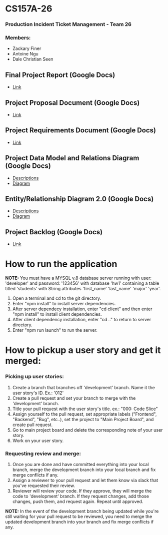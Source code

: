 # CS157A-26
### **Production Incident Ticket Management - Team 26**
### Members:
* Zackary Finer
* Antoine Ngu
* Dale Christian Seen

## Final Project Report (Google Docs)
* [Link](https://docs.google.com/document/d/1l50UVC732Qwnta61221XXynaxlhB2qlF_-z8jGODBCg/edit)

## Project Proposal Document (Google Docs)
* [Link](https://docs.google.com/document/d/1IcwN95EiWhgI9mjhy-N-dl5jltKNnzZ_7_KFy-NgPNA/edit)

## Project Requirements Document (Google Docs)
* [Link](https://docs.google.com/document/d/1WjnBIeTOdjGHbgXIvnqPiM5VLXVKKPNnMIDWtfvNJ5E/edit)

## Project Data Model and Relations Diagram (Google Docs)
* [Descriptions](https://docs.google.com/document/d/1Cudp2DrIlfLpgf_h53ZWR6-MN59dJu736z1aLrOjS34/edit?usp=sharing)
* [Diagram](https://docs.google.com/document/d/1dBSCm4tD__C97Zo-LxzpJmSs1hlT97w3-D4Py34ELN4/edit?usp=sharing)

## Entity/Relationship Diagram 2.0 (Google Docs)
* [Descriptions](https://docs.google.com/document/d/1wutAxAXTAQ6OScv0VVzGJzJALwWHV1B3L0BqK03Zn88/edit)
* [Diagram](https://docs.google.com/document/d/1Mi5HKfvgGUl_YHR7PPKqtcaCecwbFPFk9v90KODSMEc/edit)

## Project Backlog (Google Docs)
* [Link](https://docs.google.com/spreadsheets/d/1icMi8aktAuDhtGX8v9kvJLWSf37Nn3Qcwnbd87Ys6gc/edit?usp=sharing)

# How to run the application
**NOTE:** You must have a MYSQL v.8 database server running with user: 'developer' and password: '123456' with database 'hw1' containing a table titled 'students' with String attributes 'first_name' 'last_name' 'major' 'year'. 

1. Open a terminal and cd to the git directory.
2. Enter "npm install" to install server dependencies.
3. After server dependecy installation, enter "cd client" and then enter "npm install" to install client dependencies.
4. After client dependency installation, enter "cd .." to return to server directory.
5. Enter "npm run launch" to run the server. 

# How to pickup a user story and get it merged:
### Picking up user stories:
1. Create a branch that branches off 'development' branch. Name it the user story's ID. Ex.: '012'
2. Create a pull request and set your branch to merge with the 'development' branch.
3. Title your pull request with the user story's title. ex.: "000: Code Slice"
4. Assign yourself to the pull request, set appropriate labels ("Frontend", "Backend", "Bug", etc..), set the project to "Main Project Board", and create pull request.
5. Go to main project board and delete the corresponding note of your user story.
6. Work on your user story.

### Requesting review and merge:
1. Once you are done and have committed everything into your local branch, merge the development branch into your local branch and fix merge conflicts if any.
2. Assign a reviewer to your pull request and let them know via slack that you've requested their review.
2. Reviewer will review your code. If they approve, they will merge the code to 'development' branch. If they request changes, add those changes, push them, and request again. Repeat until approved.

**NOTE:** In the event of the development branch being updated while you're still waiting for your pull request to be reviewed, you need to merge the updated development branch into your branch and fix merge conflicts if any.
